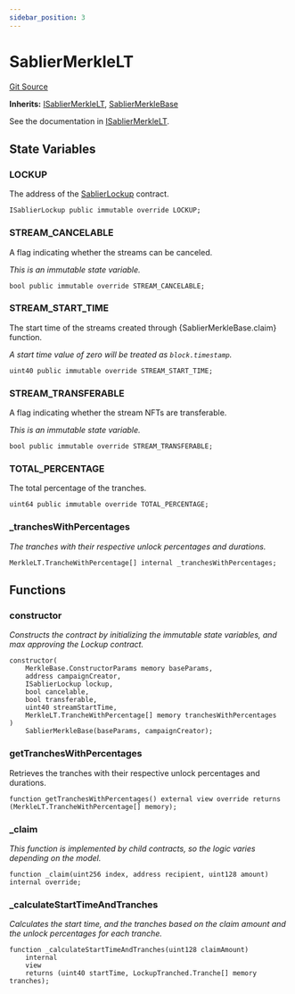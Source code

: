 ```yaml
---
sidebar_position: 3
---
```


# SablierMerkleLT

[Git Source](https://github.com/sablier-labs/airdrops/blob/1ad7325bc0401d0ea6d9f30917c49d5367a1180e/src/SablierMerkleLT.sol)

**Inherits:** [ISablierMerkleLT](/docs/reference/airdrops/contracts/interfaces/interface.ISablierMerkleLT.md),
[SablierMerkleBase](/docs/reference/airdrops/contracts/abstracts/abstract.SablierMerkleBase.md)

See the documentation in
[ISablierMerkleLT](/docs/reference/airdrops/contracts/interfaces/interface.ISablierMerkleLT.md).

## State Variables

### LOCKUP

The address of the [SablierLockup](/reference/lockup/contracts/contract.SablierLockup.md) contract.

```solidity
ISablierLockup public immutable override LOCKUP;
```

### STREAM_CANCELABLE

A flag indicating whether the streams can be canceled.

_This is an immutable state variable._

```solidity
bool public immutable override STREAM_CANCELABLE;
```

### STREAM_START_TIME

The start time of the streams created through {SablierMerkleBase.claim} function.

_A start time value of zero will be treated as `block.timestamp`._

```solidity
uint40 public immutable override STREAM_START_TIME;
```

### STREAM_TRANSFERABLE

A flag indicating whether the stream NFTs are transferable.

_This is an immutable state variable._

```solidity
bool public immutable override STREAM_TRANSFERABLE;
```

### TOTAL_PERCENTAGE

The total percentage of the tranches.

```solidity
uint64 public immutable override TOTAL_PERCENTAGE;
```

### \_tranchesWithPercentages

_The tranches with their respective unlock percentages and durations._

```solidity
MerkleLT.TrancheWithPercentage[] internal _tranchesWithPercentages;
```

## Functions

### constructor

_Constructs the contract by initializing the immutable state variables, and max approving the Lockup contract._

```solidity
constructor(
    MerkleBase.ConstructorParams memory baseParams,
    address campaignCreator,
    ISablierLockup lockup,
    bool cancelable,
    bool transferable,
    uint40 streamStartTime,
    MerkleLT.TrancheWithPercentage[] memory tranchesWithPercentages
)
    SablierMerkleBase(baseParams, campaignCreator);
```

### getTranchesWithPercentages

Retrieves the tranches with their respective unlock percentages and durations.

```solidity
function getTranchesWithPercentages() external view override returns (MerkleLT.TrancheWithPercentage[] memory);
```

### \_claim

_This function is implemented by child contracts, so the logic varies depending on the model._

```solidity
function _claim(uint256 index, address recipient, uint128 amount) internal override;
```

### \_calculateStartTimeAndTranches

_Calculates the start time, and the tranches based on the claim amount and the unlock percentages for each tranche._

```solidity
function _calculateStartTimeAndTranches(uint128 claimAmount)
    internal
    view
    returns (uint40 startTime, LockupTranched.Tranche[] memory tranches);
```
